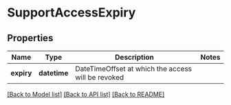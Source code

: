 # SupportAccessExpiry

## Properties
Name | Type | Description | Notes
------------ | ------------- | ------------- | -------------
**expiry** | **datetime** | DateTimeOffset at which the access will be revoked | 

[[Back to Model list]](../README.md#documentation-for-models) [[Back to API list]](../README.md#documentation-for-api-endpoints) [[Back to README]](../README.md)



